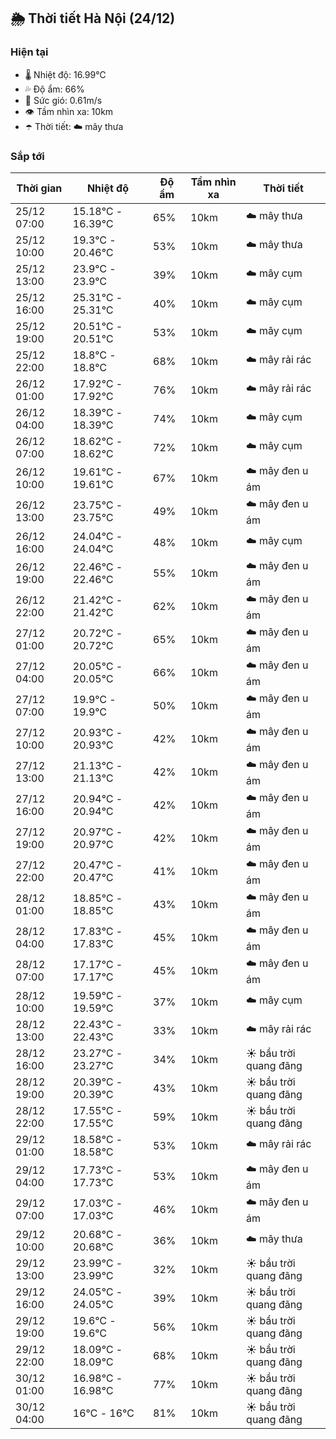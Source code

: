 ## 🌦️ Thời tiết Hà Nội (24/12)

### Hiện tại

- 🌡️ Nhiệt độ: 16.99℃
- 💦 Độ ẩm: 66%
- 💨 Sức gió: 0.61m/s
- 👁️ Tầm nhìn xa: 10km
- ☂️ Thời tiết: ☁️ mây thưa

### Sắp tới

| Thời gian | Nhiệt độ | Độ ẩm | Tầm nhìn xa | Thời tiết |
| --- | --- | --- | --- | --- |
| 25/12 07:00 | 15.18℃ - 16.39℃ | 65% | 10km | ☁️ mây thưa |
| 25/12 10:00 | 19.3℃ - 20.46℃ | 53% | 10km | ☁️ mây thưa |
| 25/12 13:00 | 23.9℃ - 23.9℃ | 39% | 10km | ☁️ mây cụm |
| 25/12 16:00 | 25.31℃ - 25.31℃ | 40% | 10km | ☁️ mây cụm |
| 25/12 19:00 | 20.51℃ - 20.51℃ | 53% | 10km | ☁️ mây cụm |
| 25/12 22:00 | 18.8℃ - 18.8℃ | 68% | 10km | ☁️ mây rải rác |
| 26/12 01:00 | 17.92℃ - 17.92℃ | 76% | 10km | ☁️ mây rải rác |
| 26/12 04:00 | 18.39℃ - 18.39℃ | 74% | 10km | ☁️ mây cụm |
| 26/12 07:00 | 18.62℃ - 18.62℃ | 72% | 10km | ☁️ mây cụm |
| 26/12 10:00 | 19.61℃ - 19.61℃ | 67% | 10km | ☁️ mây đen u ám |
| 26/12 13:00 | 23.75℃ - 23.75℃ | 49% | 10km | ☁️ mây đen u ám |
| 26/12 16:00 | 24.04℃ - 24.04℃ | 48% | 10km | ☁️ mây cụm |
| 26/12 19:00 | 22.46℃ - 22.46℃ | 55% | 10km | ☁️ mây đen u ám |
| 26/12 22:00 | 21.42℃ - 21.42℃ | 62% | 10km | ☁️ mây đen u ám |
| 27/12 01:00 | 20.72℃ - 20.72℃ | 65% | 10km | ☁️ mây đen u ám |
| 27/12 04:00 | 20.05℃ - 20.05℃ | 66% | 10km | ☁️ mây đen u ám |
| 27/12 07:00 | 19.9℃ - 19.9℃ | 50% | 10km | ☁️ mây đen u ám |
| 27/12 10:00 | 20.93℃ - 20.93℃ | 42% | 10km | ☁️ mây đen u ám |
| 27/12 13:00 | 21.13℃ - 21.13℃ | 42% | 10km | ☁️ mây đen u ám |
| 27/12 16:00 | 20.94℃ - 20.94℃ | 42% | 10km | ☁️ mây đen u ám |
| 27/12 19:00 | 20.97℃ - 20.97℃ | 42% | 10km | ☁️ mây đen u ám |
| 27/12 22:00 | 20.47℃ - 20.47℃ | 41% | 10km | ☁️ mây đen u ám |
| 28/12 01:00 | 18.85℃ - 18.85℃ | 43% | 10km | ☁️ mây đen u ám |
| 28/12 04:00 | 17.83℃ - 17.83℃ | 45% | 10km | ☁️ mây đen u ám |
| 28/12 07:00 | 17.17℃ - 17.17℃ | 45% | 10km | ☁️ mây đen u ám |
| 28/12 10:00 | 19.59℃ - 19.59℃ | 37% | 10km | ☁️ mây cụm |
| 28/12 13:00 | 22.43℃ - 22.43℃ | 33% | 10km | ☁️ mây rải rác |
| 28/12 16:00 | 23.27℃ - 23.27℃ | 34% | 10km | ☀️ bầu trời quang đãng |
| 28/12 19:00 | 20.39℃ - 20.39℃ | 43% | 10km | ☀️ bầu trời quang đãng |
| 28/12 22:00 | 17.55℃ - 17.55℃ | 59% | 10km | ☀️ bầu trời quang đãng |
| 29/12 01:00 | 18.58℃ - 18.58℃ | 53% | 10km | ☁️ mây rải rác |
| 29/12 04:00 | 17.73℃ - 17.73℃ | 53% | 10km | ☁️ mây đen u ám |
| 29/12 07:00 | 17.03℃ - 17.03℃ | 46% | 10km | ☁️ mây đen u ám |
| 29/12 10:00 | 20.68℃ - 20.68℃ | 36% | 10km | ☁️ mây thưa |
| 29/12 13:00 | 23.99℃ - 23.99℃ | 32% | 10km | ☀️ bầu trời quang đãng |
| 29/12 16:00 | 24.05℃ - 24.05℃ | 39% | 10km | ☀️ bầu trời quang đãng |
| 29/12 19:00 | 19.6℃ - 19.6℃ | 56% | 10km | ☀️ bầu trời quang đãng |
| 29/12 22:00 | 18.09℃ - 18.09℃ | 68% | 10km | ☀️ bầu trời quang đãng |
| 30/12 01:00 | 16.98℃ - 16.98℃ | 77% | 10km | ☀️ bầu trời quang đãng |
| 30/12 04:00 | 16℃ - 16℃ | 81% | 10km | ☀️ bầu trời quang đãng |
